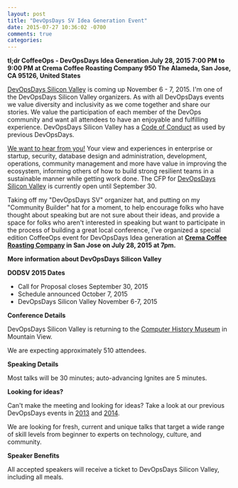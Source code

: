 ```yaml
---
layout: post
title: "DevOpsDays SV Idea Generation Event"
date: 2015-07-27 10:36:02 -0700
comments: true
categories: 
---
```


**tl;dr CoffeeOps - DevOpsDays Idea Generation
July 28, 2015 7:00 PM to 9:00 PM at Crema Coffee Roasting Company 
950 The Alameda, San Jose, CA 95126, United States**

[DevOpsDays Silicon Valley](http://www.devopsdays.org/events/2015-siliconvalley/) is coming up November 6 - 7, 2015. I'm one of the DevOpsDays Silicon Valley organizers. As with all DevOpsDays events we value diversity and inclusivity as we come together and share our stories. We value the participation of each member of the DevOps community and want all attendees to have an enjoyable and fulfilling experience. DevOpsDays Silicon Valley has a [Code of Conduct](http://www.devopsdays.org/events/2015-siliconvalley/conduct/) as used by previous DevOpsDays. 

[We want to hear from you!](http://www.devopsdays.org/events/2015-siliconvalley/propose/) Your view and experiences in enterprise or startup, security, database design and administration, development, operations, community management and more have value in improving the ecosystem, informing others of how to build strong resilient teams in a sustainable manner while getting work done. The CFP for [DevOpsDays Silicon Valley](http://www.devopsdays.org/events/2015-siliconvalley/propose/) is currently open until September 30. 

Taking off my "DevOpsDays SV" organizer hat, and putting on my "Community Builder" hat for a moment, to help encourage folks who have thought about speaking but are not sure about their ideas, and provide a space for folks who aren't interested in speaking but want to participate in the process of building a great local conference, I've organized a special edition CoffeeOps event for DevOpsDays Idea generation at **[Crema Coffee Roasting Company](http://www.yelp.com/biz/crema-coffee-roasting-co-san-jose) in San Jose on July 28, 2015 at 7pm.**

**More information about DevOpsDays Silicon Valley**

**DODSV 2015 Dates**

* Call for Proposal closes September 30, 2015
* Schedule announced October 7, 2015
* DevOpsDays Silicon Valley November 6-7, 2015

**Conference Details**

DevOpsDays Silicon Valley is returning to the [Computer History Museum](http://www.computerhistory.org/) in Mountain View. 

We are expecting approximately 510 attendees. 

**Speaking Details**

Most talks will be 30 minutes; auto-advancing Ignites are 5 minutes. 

**Looking for ideas?**

Can't make the meeting and looking for ideas? Take a look at our previous DevOpsDays events in [2013](http://www.devopsdays.org/events/2013-mountainview/program/) and [2014](http://www.devopsdays.org/events/2014-siliconvalley/program/).

We are looking for fresh, current and unique talks that target a wide range of skill levels from beginner to experts on technology, culture, and community. 

**Speaker Benefits**

All accepted speakers will receive a ticket to DevOpsDays Silicon Valley, including all meals. 



